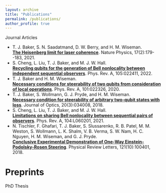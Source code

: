 ```yaml
---
layout: archive
title: "Publications"
permalink: /publications/
author_profile: true
---
```


Journal Articles

* T. J. Baker, S. N. Saadatmand, D. W. Berry, and H. M. Wiseman.  
[**The Heisenberg limit for laser coherence**](https://doi.org/10.1038/s41567-020-01049-3). Nature Physics, 17(2):179--183, 2021.
* S. Cheng, L. Liu, T. J. Baker, and M. J. W. Hall.  
[**Recycling qubits for the generation of Bell nonlocality between independent sequential observers**](https://link.aps.org/doi/10.1103/PhysRevA.105.022411). Phys. Rev. A, 105:022411, 2022.
* T. J. Baker and H. M. Wiseman.  
[**Necessary conditions for steerability of two qubits from consideration of local operations**](https://link.aps.org/doi/10.1103/PhysRevA.101.022326). Phys. Rev. A, 101:022326, 2020.
* T. J. Baker, S. Wollmann, G. J. Pryde, and H. M. Wiseman.  
[**Necessary condition for steerability of arbitrary two-qubit states with loss**](https://doi.org/10.1088/2040-8986/aaaa3c). Journal of Optics, 20(3):034008, 2018.
* S. Cheng, L. Liu, T. J. Baker, and M. J. W. Hall.  
[**Limitations on sharing Bell nonlocality between sequential pairs of observers**](https://link.aps.org/doi/10.1103/PhysRevA.104.L060201). Phys. Rev. A, 104:L060201, 2021.
* N. Tischler, F. Ghafari, T. J. Baker, S. Slussarenko, R. B. Patel, M. M. Weston, S. Wollmann, L. K. Shalm, V. B. Verma, S. W. Nam, H. C. Nguyen, H. M. Wiseman, and G. J. Pryde.  
[**Conclusive Experimental Demonstration of One-Way Einstein-Podolsky-Rosen Steering**](https://doi.org/10.1103/PhysRevLett.121.100401). Physical Review Letters, 121(10):100401, 2018.

Preprints
===

PhD Thesis

